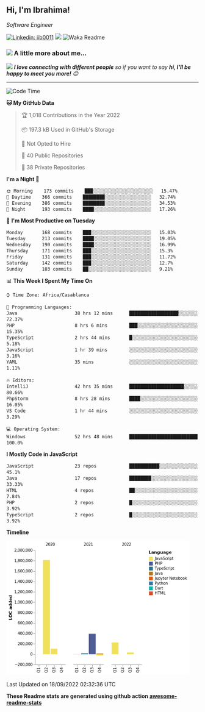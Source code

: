 <h2>Hi, I'm Ibrahima! </h2>
<p><em>Software Engineer 
</em></p>


[![Linkedin: iib0011](https://img.shields.io/badge/-iib0011-blue?style=flat-square&logo=Linkedin&logoColor=white&link=https://www.linkedin.com/in/iib0011/)](https://www.linkedin.com/in/iib0011/)
![](https://visitor-badge.glitch.me/badge?page_id=iib0011)
![Waka Readme](https://github.com/iib0011/iib0011/workflows/Waka%20Readme/badge.svg)


### <img src="https://media.giphy.com/media/VgCDAzcKvsR6OM0uWg/giphy.gif" width="50"> A little more about me...  


<img src="https://media.giphy.com/media/LnQjpWaON8nhr21vNW/giphy.gif" width="60"> <em><b>I love connecting with different people</b> so if you want to say <b>hi, I'll be happy to meet you more!</b> 😊</em>

---
<!--START_SECTION:waka-->
![Code Time](http://img.shields.io/badge/Code%20Time-1%2C089%20hrs%2015%20mins-blue)

**🐱 My GitHub Data** 

> 🏆 1,018 Contributions in the Year 2022
 > 
> 📦 197.3 kB Used in GitHub's Storage 
 > 
> 🚫 Not Opted to Hire
 > 
> 📜 40 Public Repositories 
 > 
> 🔑 38 Private Repositories  
 > 
**I'm a Night 🦉** 

```text
🌞 Morning    173 commits    ███░░░░░░░░░░░░░░░░░░░░░░   15.47% 
🌆 Daytime    366 commits    ████████░░░░░░░░░░░░░░░░░   32.74% 
🌃 Evening    386 commits    ████████░░░░░░░░░░░░░░░░░   34.53% 
🌙 Night      193 commits    ████░░░░░░░░░░░░░░░░░░░░░   17.26%

```
📅 **I'm Most Productive on Tuesday** 

```text
Monday       168 commits    ███░░░░░░░░░░░░░░░░░░░░░░   15.03% 
Tuesday      213 commits    ████░░░░░░░░░░░░░░░░░░░░░   19.05% 
Wednesday    190 commits    ████░░░░░░░░░░░░░░░░░░░░░   16.99% 
Thursday     171 commits    ███░░░░░░░░░░░░░░░░░░░░░░   15.3% 
Friday       131 commits    ███░░░░░░░░░░░░░░░░░░░░░░   11.72% 
Saturday     142 commits    ███░░░░░░░░░░░░░░░░░░░░░░   12.7% 
Sunday       103 commits    ██░░░░░░░░░░░░░░░░░░░░░░░   9.21%

```


📊 **This Week I Spent My Time On** 

```text
⌚︎ Time Zone: Africa/Casablanca

💬 Programming Languages: 
Java                     38 hrs 12 mins      ██████████████████░░░░░░░   72.37% 
PHP                      8 hrs 6 mins        ███░░░░░░░░░░░░░░░░░░░░░░   15.35% 
TypeScript               2 hrs 44 mins       █░░░░░░░░░░░░░░░░░░░░░░░░   5.18% 
JavaScript               1 hr 39 mins        ░░░░░░░░░░░░░░░░░░░░░░░░░   3.16% 
YAML                     35 mins             ░░░░░░░░░░░░░░░░░░░░░░░░░   1.11%

🔥 Editors: 
IntelliJ                 42 hrs 35 mins      ████████████████████░░░░░   80.66% 
PhpStorm                 8 hrs 28 mins       ████░░░░░░░░░░░░░░░░░░░░░   16.05% 
VS Code                  1 hr 44 mins        ░░░░░░░░░░░░░░░░░░░░░░░░░   3.29%

💻 Operating System: 
Windows                  52 hrs 48 mins      █████████████████████████   100.0%

```

**I Mostly Code in JavaScript** 

```text
JavaScript               23 repos            ███████████░░░░░░░░░░░░░░   45.1% 
Java                     17 repos            ████████░░░░░░░░░░░░░░░░░   33.33% 
HTML                     4 repos             ██░░░░░░░░░░░░░░░░░░░░░░░   7.84% 
PHP                      2 repos             █░░░░░░░░░░░░░░░░░░░░░░░░   3.92% 
TypeScript               2 repos             █░░░░░░░░░░░░░░░░░░░░░░░░   3.92%

```


**Timeline**

![Chart not found](https://raw.githubusercontent.com/iib0011/iib0011/master/charts/bar_graph.png) 


 Last Updated on 18/09/2022 02:32:36 UTC
<!--END_SECTION:waka-->

**These Readme stats are generated using github action [awesome-readme-stats](https://github.com/iib0011/waka-readme-stats)**

